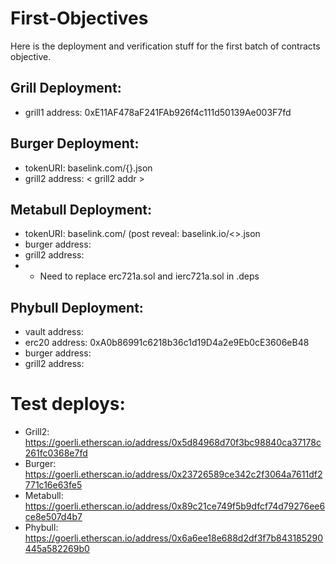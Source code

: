 # First-Objectives
Here is the deployment and verification stuff for the first batch of contracts objective.


## Grill Deployment:
  - grill1 address: 0xE11AF478aF241FAb926f4c111d50139Ae003F7fd

## Burger Deployment:
  - tokenURI: baselink.com/{}.json
  - grill2 address: < grill2 addr >

## Metabull Deployment:
  - tokenURI: baselink.com/ (post reveal: baselink.io/<>.json
  - burger address: <burger addr>
  - grill2 address: <grill2 addr>
  - * Need to replace erc721a.sol and ierc721a.sol in .deps
  
  
## Phybull Deployment:
  - vault address: <receiver of erc20>
  - erc20 address: 0xA0b86991c6218b36c1d19D4a2e9Eb0cE3606eB48
  - burger address: <burger addr>
  - grill2 address: <grill2 addr>
 
  
# Test deploys:
  - Grill2: https://goerli.etherscan.io/address/0x5d84968d70f3bc98840ca37178c261fc0368e7fd
  - Burger: https://goerli.etherscan.io/address/0x23726589ce342c2f3064a7611df2771c16e63fe5
  - Metabull: https://goerli.etherscan.io/address/0x89c21ce749f5b9dfcf74d79276ee6ce8e507d4b7
  - Phybull: https://goerli.etherscan.io/address/0x6a6ee18e688d2df3f7b843185290445a582269b0

